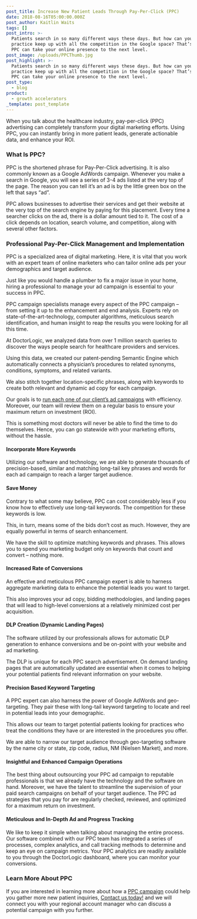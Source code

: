 ```yaml
---
post_title: Increase New Patient Leads Through Pay-Per-Click (PPC)
date: 2018-08-16T05:00:00.000Z
post_author: Kaitlin Waits
tags: []
post_intro: >-
  Patients search in so many different ways these days. But how can your
  practice keep up with all the competition in the Google space? That’s where
  PPC can take your online presence to the next level.
post_image: /uploads/PPCThumb.jpg
post_highlight: >-
  Patients search in so many different ways these days. But how can your
  practice keep up with all the competition in the Google space? That’s where
  PPC can take your online presence to the next level.
post_type:
  - blog
product:
  - growth accelerators
_template: post_template
---
```


When you talk about the healthcare industry, pay-per-click (PPC) advertising can completely transform your digital marketing efforts. Using PPC, you can instantly bring in more patient leads, generate actionable data, and enhance your ROI.

### What Is PPC?

PPC is the shortened phrase for Pay-Per-Click advertising. It is also commonly known as a Google AdWords campaign. Whenever you make a search in Google, you will see a series of 3-4 ads listed at the very top of the page. The reason you can tell it’s an ad is by the little green box on the left that says “ad”.

PPC allows businesses to advertise their services and get their website at the very top of the search engine by paying for this placement. Every time a searcher clicks on the ad, there is a dollar amount tied to it. The cost of a click depends on location, search volume, and competition, along with several other factors.

### Professional Pay-Per-Click Management and Implementation

PPC is a specialized area of digital marketing. Here, it is vital that you work with an expert team of online marketers who can tailor online ads per your demographics and target audience.

Just like you would handle a plumber to fix a major issue in your home, hiring a professional to manage your ad campaign is essential to your success in PPC.

PPC campaign specialists manage every aspect of the PPC campaign – from setting it up to the enhancement and end analysis. Experts rely on state-of-the-art-technology, computer algorithms, meticulous search identification, and human insight to reap the results you were looking for all this time.

At DoctorLogic, we analyzed data from over 1 million search queries to discover the ways people search for healthcare providers and services.

Using this data, we created our patent-pending Semantic Engine which automatically connects a physician’s procedures to related synonyms, conditions, symptoms, and related variants.

We also stitch together location-specific phrases, along with keywords to create both relevant and dynamic ad copy for each campaign.

Our goals is to [run each one of our client’s ad campaigns](https://doctorlogic.com/services/ppc/) with efficiency. Moreover, our team will review them on a regular basis to ensure your maximum return on investment (ROI).

This is something most doctors will never be able to find the time to do themselves. Hence, you can go statewide with your marketing efforts, without the hassle.

#### Incorporate More Keywords

Utilizing our software and technology, we are able to generate thousands of precision-based, similar and matching long-tail key phrases and words for each ad campaign to reach a larger target audience.

#### Save Money

Contrary to what some may believe, PPC can cost considerably less if you know how to effectively use long-tail keywords. The competition for these keywords is low.

This, in turn, means some of the bids don’t cost as much. However, they are equally powerful in terms of search enhancement.

We have the skill to optimize matching keywords and phrases. This allows you to spend you marketing budget only on keywords that count and convert – nothing more.

#### Increased Rate of Conversions

An effective and meticulous PPC campaign expert is able to harness aggregate marketing data to enhance the potential leads you want to target.

This also improves your ad copy, bidding methodologies, and landing pages that will lead to high-level conversions at a relatively minimized cost per acquisition.

#### DLP Creation (Dynamic Landing Pages)

The software utilized by our professionals allows for automatic DLP generation to enhance conversions and be on-point with your website and ad marketing.

The DLP is unique for each PPC search advertisement. On demand landing pages that are automatically updated are essential when it comes to helping your potential patients find relevant information on your website.

#### Precision Based Keyword Targeting

A PPC expert can also harness the power of Google AdWords and geo-targeting. They pair these with long-tail keyword targeting to locate and reel in potential leads into your demographic.

This allows our team to target potential patients looking for practices who treat the conditions they have or are interested in the procedures you offer.

We are able to narrow our target audience through geo-targeting software by the name city or state, zip code, radius, NM (Nielsen Market), and more.

#### Insightful and Enhanced Campaign Operations

The best thing about outsourcing your PPC ad campaign to reputable professionals is that we already have the technology and the software on hand. Moreover, we have the talent to streamline the supervision of your paid search campaigns on behalf of your target audience. The PPC ad strategies that you pay for are regularly checked, reviewed, and optimized for a maximum return on investment.

#### Meticulous and In-Depth Ad and Progress Tracking

We like to keep it simple when talking about managing the entire process. Our software combined with our PPC team has integrated a series of processes, complex analytics, and call tracking methods to determine and keep an eye on campaign metrics. Your PPC analytics are readily available to you through the DoctorLogic dashboard, where you can monitor your conversions.

### Learn More About PPC

If you are interested in learning more about how a [PPC campaign](https://doctorlogic.com/services/ppc/) could help you gather more new patient inquiries, [Contact us today!](https://doctorlogic.com/#schedule) and we will connect you with your regional account manager who can discuss a potential campaign with you further.
